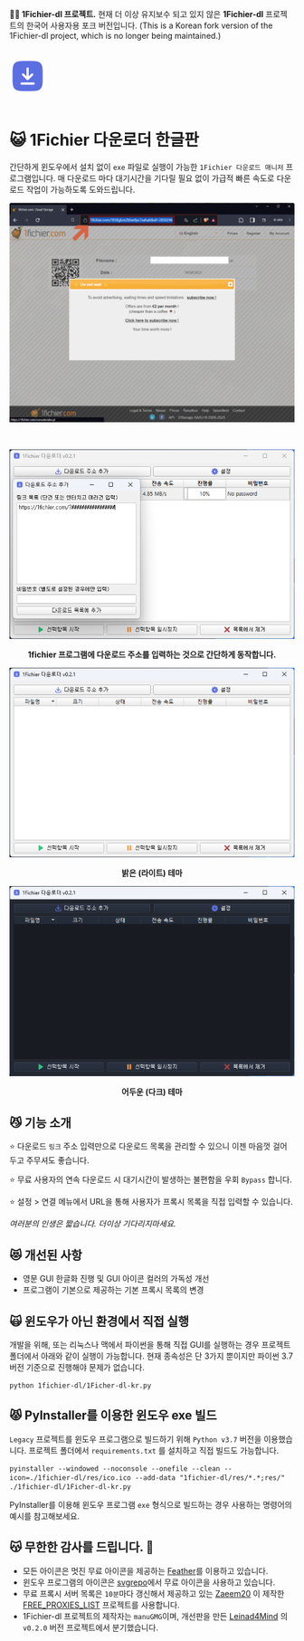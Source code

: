 **🧙‍♂️ 1Fichier-dl 프로젝트.**
현재 더 이상 유지보수 되고 있지 않은 **1Fichier-dl** 프로젝트의 한국어 사용자용 포크 버전입니다.
(This is a Korean fork version of the 1Fichier-dl project, which is no longer being maintained.)

<br/>
  <img style="width:64px" src="https://github.com/jshsakura/1fichier-dl/blob/main/screenshots/ico.png?raw=true"/><br/><br/>

# 😺 1Fichier 다운로더 한글판

간단하게 윈도우에서 설치 없이 `exe` 파일로 실행이 가능한 `1Fichier 다운로드 매니저` 프로그램입니다.
매 다운로드 마다 대기시간을 기다릴 필요 없이 가급적 빠른 속도로 다운로드 작업이 가능하도록 도와드립니다.

<p align="center">
  <img src="https://raw.githubusercontent.com/jshsakura/1fichier-dl/main/screenshots/preview-1fichier-site.png"></img>
</p>
<br/>
<p align="center">
  <img src="https://raw.githubusercontent.com/jshsakura/1fichier-dl/main/screenshots/preview.png"></img>
</p>

<p align="center">
  <b>1fichier 프로그램에 다운로드 주소를 입력하는 것으로 간단하게 동작합니다.</b>
</p>

<p align="center">
  <img src="https://raw.githubusercontent.com/jshsakura/1fichier-dl/main/screenshots/Screenshot_Light.png"></img>
</p>

<p align="center">
  <b>밝은 (라이트) 테마</b>
</p>

<p align="center">
  <img src="https://raw.githubusercontent.com/jshsakura/1fichier-dl/main/screenshots/Screenshot_Dark.png"></img>
</p>

<p align="center">
  <b>어두운 (다크) 테마</b>
</p>

## 😼 기능 소개

⭐ 다운로드 `링크` 주소 입력만으로 다운로드 목록을 관리할 수 있으니 이젠 마음껏 걸어두고 주무셔도 좋습니다.

⭐ 무료 사용자의 연속 다운로드 시 대기시간이 발생하는 불편함을 우회 `Bypass` 합니다.

⭐ 설정 > 연결 메뉴에서 URL을 통해 사용자가 프록시 목록을 직접 입력할 수 있습니다.

_여러분의 인생은 짧습니다. 더이상 기다리지마세요._

## 😻 개선된 사항

- 영문 GUI 한글화 진행 및 GUI 아이콘 컬러의 가독성 개선
- 프로그램이 기본으로 제공하는 기본 프록시 목록의 변경

## 🙀 윈도우가 아닌 환경에서 직접 실행

개발을 위해, 또는 리눅스나 맥에서 파이썬을 통해 직접 GUI를 실행하는 경우 프로젝트 폴더에서 아래와 같이 실행이 가능합니다.
현재 종속성은 단 3가지 뿐이지만 파이썬 3.7 버전 기준으로 진행해야 문제가 없습니다.

```
python 1fichier-dl/1Ficher-dl-kr.py
```

## 😾 PyInstaller를 이용한 윈도우 exe 빌드

`Legacy` 프로젝트를 윈도우 프로그램으로 빌드하기 위해 `Python v3.7` 버전을 이용했습니다.
프로젝트 폴더에서 `requirements.txt` 를 설치하고 직접 빌드도 가능합니다.

```
pyinstaller --windowed --noconsole --onefile --clean --icon=./1fichier-dl/res/ico.ico --add-data "1fichier-dl/res/*.*;res/" ./1fichier-dl/1Ficher-dl-kr.py
```

PyInstaller를 이용해 윈도우 프로그램 `exe` 형식으로 빌드하는 경우 사용하는 명령어의 예시를 참고해보세요.

## 😽 무한한 감사를 드립니다. 🫶

- 모든 아이콘은 멋진 무료 아이콘을 제공하는 [Feather](https://feathericons.com/)를 이용하고 있습니다.
- 윈도우 프로그램의 아이콘은 [svgrepo](https://www.svgrepo.com/)에서 무료 아이콘을 사용하고 있습니다.
- 무료 프록시 서버 목록은 `10분`마다 갱신해서 제공하고 있는 [Zaeem20](https://github.com/Zaeem20/FREE_PROXIES_LIST/commits?author=Zaeem20) 이 제작한 [FREE_PROXIES_LIST](https://github.com/Zaeem20/FREE_PROXIES_LIST) 프로젝트를 사용합니다.
- 1Fichier-dl 프로젝트의 제작자는 `manuGMG`이며, 개선판을 만든 [Leinad4Mind](https://github.com/Leinad4Mind/1fichier-dl) 의 `v0.2.0` 버전 프로젝트에서 분기했습니다.
